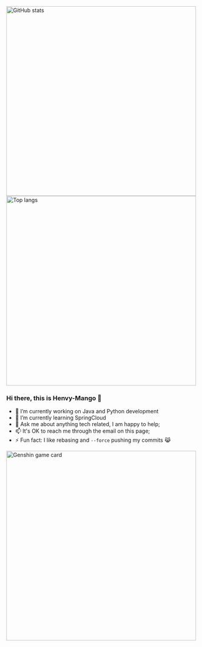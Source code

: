 <img alt="GitHub stats" src="https://github-readme-stats.vercel.app/api?username=Henvy-Mango&show_icons=true&include_all_commits=true&count_private=true" width="500">

<img alt="Top langs" src="https://github-readme-stats.vercel.app/api/top-langs/?username=Henvy-Mango&hide=vim%20script,batchfile,html,css,roff&layout=compact" width="500">

### Hi there, this is Henvy-Mango 👋

- 🔭 I’m currently working on Java and Python development
- 🌱 I’m currently learning SpringCloud
- 💬 Ask me about anything tech related, I am happy to help;
- 📫 It's OK to reach me through the email on this page;
- ⚡ Fun fact: I like rebasing and `--force` pushing my commits 😹
<!-- - 👯 I’m looking to collaborate on ... --><!-- - 🤔 I’m looking for help with ... --><!-- - 😄 Pronouns: ... -->

<img alt="Genshin game card" src="https://genshin-card.getloli.com/27,49,53/279606432.png" width="500">
